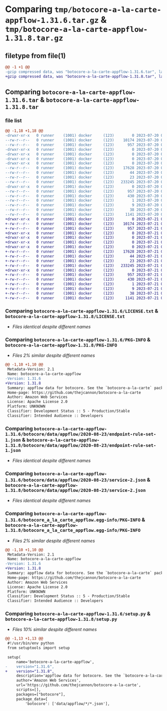 # Comparing `tmp/botocore-a-la-carte-appflow-1.31.6.tar.gz` & `tmp/botocore-a-la-carte-appflow-1.31.8.tar.gz`

## filetype from file(1)

```diff
@@ -1 +1 @@
-gzip compressed data, was "botocore-a-la-carte-appflow-1.31.6.tar", last modified: Thu Jul 20 01:20:05 2023, max compression
+gzip compressed data, was "botocore-a-la-carte-appflow-1.31.8.tar", last modified: Fri Jul 21 01:21:14 2023, max compression
```

## Comparing `botocore-a-la-carte-appflow-1.31.6.tar` & `botocore-a-la-carte-appflow-1.31.8.tar`

### file list

```diff
@@ -1,18 +1,18 @@
-drwxr-xr-x   0 runner    (1001) docker     (123)        0 2023-07-20 01:20:05.982566 botocore-a-la-carte-appflow-1.31.6/
--rw-r--r--   0 runner    (1001) docker     (123)    10174 2023-07-20 01:20:05.000000 botocore-a-la-carte-appflow-1.31.6/LICENSE.txt
--rw-r--r--   0 runner    (1001) docker     (123)      957 2023-07-20 01:20:05.982566 botocore-a-la-carte-appflow-1.31.6/PKG-INFO
-drwxr-xr-x   0 runner    (1001) docker     (123)        0 2023-07-20 01:20:05.978566 botocore-a-la-carte-appflow-1.31.6/botocore/
-drwxr-xr-x   0 runner    (1001) docker     (123)        0 2023-07-20 01:20:05.978566 botocore-a-la-carte-appflow-1.31.6/botocore/data/
-drwxr-xr-x   0 runner    (1001) docker     (123)        0 2023-07-20 01:20:05.978566 botocore-a-la-carte-appflow-1.31.6/botocore/data/appflow/
-drwxr-xr-x   0 runner    (1001) docker     (123)        0 2023-07-20 01:20:05.978566 botocore-a-la-carte-appflow-1.31.6/botocore/data/appflow/2020-08-23/
--rw-r--r--   0 runner    (1001) docker     (123)    17628 2023-07-20 01:19:55.000000 botocore-a-la-carte-appflow-1.31.6/botocore/data/appflow/2020-08-23/endpoint-rule-set-1.json
--rw-r--r--   0 runner    (1001) docker     (123)       44 2023-07-20 01:19:55.000000 botocore-a-la-carte-appflow-1.31.6/botocore/data/appflow/2020-08-23/examples-1.json
--rw-r--r--   0 runner    (1001) docker     (123)       23 2023-07-20 01:19:55.000000 botocore-a-la-carte-appflow-1.31.6/botocore/data/appflow/2020-08-23/paginators-1.json
--rw-r--r--   0 runner    (1001) docker     (123)   233245 2023-07-20 01:19:55.000000 botocore-a-la-carte-appflow-1.31.6/botocore/data/appflow/2020-08-23/service-2.json
-drwxr-xr-x   0 runner    (1001) docker     (123)        0 2023-07-20 01:20:05.982566 botocore-a-la-carte-appflow-1.31.6/botocore_a_la_carte_appflow.egg-info/
--rw-r--r--   0 runner    (1001) docker     (123)      957 2023-07-20 01:20:05.000000 botocore-a-la-carte-appflow-1.31.6/botocore_a_la_carte_appflow.egg-info/PKG-INFO
--rw-r--r--   0 runner    (1001) docker     (123)      430 2023-07-20 01:20:05.000000 botocore-a-la-carte-appflow-1.31.6/botocore_a_la_carte_appflow.egg-info/SOURCES.txt
--rw-r--r--   0 runner    (1001) docker     (123)        1 2023-07-20 01:20:05.000000 botocore-a-la-carte-appflow-1.31.6/botocore_a_la_carte_appflow.egg-info/dependency_links.txt
--rw-r--r--   0 runner    (1001) docker     (123)        9 2023-07-20 01:20:05.000000 botocore-a-la-carte-appflow-1.31.6/botocore_a_la_carte_appflow.egg-info/top_level.txt
--rw-r--r--   0 runner    (1001) docker     (123)       38 2023-07-20 01:20:05.982566 botocore-a-la-carte-appflow-1.31.6/setup.cfg
--rw-r--r--   0 runner    (1001) docker     (123)     1141 2023-07-20 01:20:05.000000 botocore-a-la-carte-appflow-1.31.6/setup.py
+drwxr-xr-x   0 runner    (1001) docker     (123)        0 2023-07-21 01:21:14.414797 botocore-a-la-carte-appflow-1.31.8/
+-rw-r--r--   0 runner    (1001) docker     (123)    10174 2023-07-21 01:21:14.000000 botocore-a-la-carte-appflow-1.31.8/LICENSE.txt
+-rw-r--r--   0 runner    (1001) docker     (123)      957 2023-07-21 01:21:14.414797 botocore-a-la-carte-appflow-1.31.8/PKG-INFO
+drwxr-xr-x   0 runner    (1001) docker     (123)        0 2023-07-21 01:21:14.414797 botocore-a-la-carte-appflow-1.31.8/botocore/
+drwxr-xr-x   0 runner    (1001) docker     (123)        0 2023-07-21 01:21:14.414797 botocore-a-la-carte-appflow-1.31.8/botocore/data/
+drwxr-xr-x   0 runner    (1001) docker     (123)        0 2023-07-21 01:21:14.414797 botocore-a-la-carte-appflow-1.31.8/botocore/data/appflow/
+drwxr-xr-x   0 runner    (1001) docker     (123)        0 2023-07-21 01:21:14.414797 botocore-a-la-carte-appflow-1.31.8/botocore/data/appflow/2020-08-23/
+-rw-r--r--   0 runner    (1001) docker     (123)    17628 2023-07-21 01:21:06.000000 botocore-a-la-carte-appflow-1.31.8/botocore/data/appflow/2020-08-23/endpoint-rule-set-1.json
+-rw-r--r--   0 runner    (1001) docker     (123)       44 2023-07-21 01:21:06.000000 botocore-a-la-carte-appflow-1.31.8/botocore/data/appflow/2020-08-23/examples-1.json
+-rw-r--r--   0 runner    (1001) docker     (123)       23 2023-07-21 01:21:06.000000 botocore-a-la-carte-appflow-1.31.8/botocore/data/appflow/2020-08-23/paginators-1.json
+-rw-r--r--   0 runner    (1001) docker     (123)   233245 2023-07-21 01:21:06.000000 botocore-a-la-carte-appflow-1.31.8/botocore/data/appflow/2020-08-23/service-2.json
+drwxr-xr-x   0 runner    (1001) docker     (123)        0 2023-07-21 01:21:14.414797 botocore-a-la-carte-appflow-1.31.8/botocore_a_la_carte_appflow.egg-info/
+-rw-r--r--   0 runner    (1001) docker     (123)      957 2023-07-21 01:21:14.000000 botocore-a-la-carte-appflow-1.31.8/botocore_a_la_carte_appflow.egg-info/PKG-INFO
+-rw-r--r--   0 runner    (1001) docker     (123)      430 2023-07-21 01:21:14.000000 botocore-a-la-carte-appflow-1.31.8/botocore_a_la_carte_appflow.egg-info/SOURCES.txt
+-rw-r--r--   0 runner    (1001) docker     (123)        1 2023-07-21 01:21:14.000000 botocore-a-la-carte-appflow-1.31.8/botocore_a_la_carte_appflow.egg-info/dependency_links.txt
+-rw-r--r--   0 runner    (1001) docker     (123)        9 2023-07-21 01:21:14.000000 botocore-a-la-carte-appflow-1.31.8/botocore_a_la_carte_appflow.egg-info/top_level.txt
+-rw-r--r--   0 runner    (1001) docker     (123)       38 2023-07-21 01:21:14.414797 botocore-a-la-carte-appflow-1.31.8/setup.cfg
+-rw-r--r--   0 runner    (1001) docker     (123)     1141 2023-07-21 01:21:14.000000 botocore-a-la-carte-appflow-1.31.8/setup.py
```

### Comparing `botocore-a-la-carte-appflow-1.31.6/LICENSE.txt` & `botocore-a-la-carte-appflow-1.31.8/LICENSE.txt`

 * *Files identical despite different names*

### Comparing `botocore-a-la-carte-appflow-1.31.6/PKG-INFO` & `botocore-a-la-carte-appflow-1.31.8/PKG-INFO`

 * *Files 2% similar despite different names*

```diff
@@ -1,10 +1,10 @@
 Metadata-Version: 2.1
 Name: botocore-a-la-carte-appflow
-Version: 1.31.6
+Version: 1.31.8
 Summary: appflow data for botocore. See the `botocore-a-la-carte` package for more info.
 Home-page: https://github.com/thejcannon/botocore-a-la-carte
 Author: Amazon Web Services
 License: Apache License 2.0
 Platform: UNKNOWN
 Classifier: Development Status :: 5 - Production/Stable
 Classifier: Intended Audience :: Developers
```

### Comparing `botocore-a-la-carte-appflow-1.31.6/botocore/data/appflow/2020-08-23/endpoint-rule-set-1.json` & `botocore-a-la-carte-appflow-1.31.8/botocore/data/appflow/2020-08-23/endpoint-rule-set-1.json`

 * *Files identical despite different names*

### Comparing `botocore-a-la-carte-appflow-1.31.6/botocore/data/appflow/2020-08-23/service-2.json` & `botocore-a-la-carte-appflow-1.31.8/botocore/data/appflow/2020-08-23/service-2.json`

 * *Files identical despite different names*

### Comparing `botocore-a-la-carte-appflow-1.31.6/botocore_a_la_carte_appflow.egg-info/PKG-INFO` & `botocore-a-la-carte-appflow-1.31.8/botocore_a_la_carte_appflow.egg-info/PKG-INFO`

 * *Files 2% similar despite different names*

```diff
@@ -1,10 +1,10 @@
 Metadata-Version: 2.1
 Name: botocore-a-la-carte-appflow
-Version: 1.31.6
+Version: 1.31.8
 Summary: appflow data for botocore. See the `botocore-a-la-carte` package for more info.
 Home-page: https://github.com/thejcannon/botocore-a-la-carte
 Author: Amazon Web Services
 License: Apache License 2.0
 Platform: UNKNOWN
 Classifier: Development Status :: 5 - Production/Stable
 Classifier: Intended Audience :: Developers
```

### Comparing `botocore-a-la-carte-appflow-1.31.6/setup.py` & `botocore-a-la-carte-appflow-1.31.8/setup.py`

 * *Files 10% similar despite different names*

```diff
@@ -1,13 +1,13 @@
 #!/usr/bin/env python
 from setuptools import setup
 
 setup(
     name='botocore-a-la-carte-appflow',
-    version="1.31.6",
+    version="1.31.8",
     description='appflow data for botocore. See the `botocore-a-la-carte` package for more info.',
     author='Amazon Web Services',
     url='https://github.com/thejcannon/botocore-a-la-carte',
     scripts=[],
     packages=["botocore"],
     package_data={
         'botocore': ['data/appflow/*/*.json'],
```

